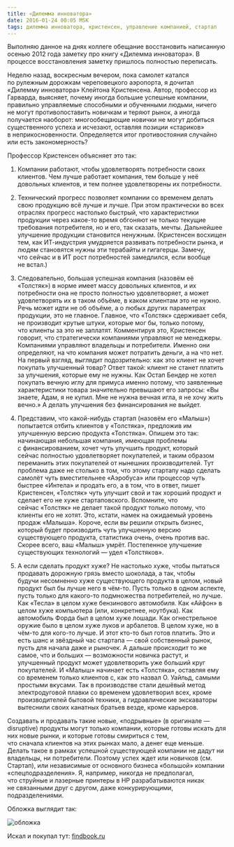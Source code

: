 ```yaml
---
title: «Дилемма инноватора»
date: 2016-01-24 00:05 MSK
tags: дилемма инноватора, кристенсен, управление компанией, стартап
---
```


Выполняю данное на днях коллеге обещание восстановить написанную осенью 2012 года заметку про книгу «Дилемма инноватора». В процессе восстановления заметку пришлось полностью переписать.

Неделю назад, воскресным вечером, пока самолет катался по рулежным дорожкам череповецкого аэропорта, я дочитал «Дилемму инноватора» Клейтона Кристенсена. Автор, профессор из Гарварда, выясняет, почему иногда большие успешные компании, правильно управляемые способными и обученными людьми, ничего не могут противопоставить новичкам и теряют рынок, а иногда получается наоборот: многообещающие новички не могут добиться существенного успеха и исчезают, оставляя позиции «стариков» в неприкосновенности. Определяется итог противостояния случайно или есть закономерность?

Профессор Кристенсен объясняет это так:

1. Компании работают, чтобы удовлетворять потребности своих клиентов. Чем лучше работает компания, тем больше у неё довольных клиентов, и тем полнее удовлетворены их потребности.  

2. Технический прогресс позволяет компании со временем делать свою продукцию всё лучше и лучше. При этом практически во всех отраслях прогресс настолько быстрый, что характеристики продукции через какое-то время обгоняют не только текущие требования потребителя, но и его, так сказать, мечты. Дальнейшее улучшение продукции становится ненужным. (Кристенсен восхищен тем, как ИТ-индустрия умудряется развивать потребности рынка, и людям становятся нужны эти терабайты и гигагерцы. Замечу, что сейчас и в ИТ рост потребностей замедлился, если вообще не встал.)

3. Следовательно, большая успешная компания (назовём её «Толстяк») в норме имеет массу довольных клиентов, и их потребности она не просто полностью удовлетворяет, а может удовлетворять их в таком объёме, в каком клиентам это не нужно. Речь может идти не об объёме, а о любых других параметрах продукции, это не главное. Главное, что «Толстяк» сдерживает себя, не производит крутые штуки, которые мог бы, только потому, что клиенты за это не заплатят. Комментируя это, Кристенсен говорит, что стратегически компаниями управляют не менеджеры. Компаниями управляют владельцы и потребители. Именно они определяют, на что компания может потратить деньги, а на что нет. На первый взгляд, выглядит подозрительно: как это клиент не хочет покупать улучшенный товар? Ответ такой: клиент не станет платить за улучшения, которые ему не нужны. Как Остап Бендер не хотел покупать вечную иглу для примуса именно потому, что заявленные характеристики товара значительно превышают его запросы: «Вы знаете, Адам, я не купил. Мне не нужна вечная игла, я не хочу жить вечно.» А делать улучшения без финансирования не выйдет.

4. Представим, что какой-нибудь стартап (назовём его «Малыш») попытается отбить клиентов у «Толстяка», предложив им улучшенную версию продукта «Толстяка». Опишем это так: начинающая небольшая компания, имеющая проблемы с финансированием, хочет чуть улучшить продукт, который сейчас полностью удовлетворяет покупателей, и таким образом переманить этих покупателей от нынешних производителей. Тут проблема даже не столько в том, что этому стартапу надо сделать самолёт чуть вместительнее  «Аэробуса» или процессор чуть быстрее «Интела» и продать его, а в том, что в ответ, пишет Кристенсен, «Толстяк» чуть улучшит свой и так хороший продукт и сделает его не хуже стартаповского. Вспомните, что сейчас «Толстяк» не делает такой продукт только потому, что клиенты его не хотят. Это, кстати, намек на ожидаемый уровень продаж «Малыша». Короче, если вы решили открыть бизнес, который будет производить чуть улучшенную версию существующего продукта, статистика очень, очень против вас. Скорее всего, ваш «Малыш» умрёт. Постепенное улучшение существующих технологий — удел «Толстяков».   

5. А если сделать продукт хуже? Не настолько хуже, чтобы пытаться продавать дорожную грязь вместо шоколада, а так, чтобы будучи несомненно хуже существующего продукта в целом, новый продукт был бы лучше него в чём-то. Пусть только в одном аспекте, пусть только для какого-то подмножества потребителей, но лучше. Как «Тесла» в целом хуже бензинового автомобиля. Как «Айфон» в целом хуже компьютера (или, конкретнее, ноутбука). Как автомобиль Форда был в целом хуже лошади. Как огнестрельное оружие было в целом хуже луков и арбалетов. В целом хуже, но в чём-то для кого-то лучше. И этот кто-то был готов платить. Это и есть шанс и звёздный час стартапа — свой собственный рынок, пусть для начала даже и рыночек. А дальше происходит то же самое, что и больших — возможности новичка растут, и улучшенный продукт может удовлетворить уже больший круг покупателей. И «Малыш» начинает есть «Толстяка», оставляя ему со временем только клиентов с, как это назвал О. Уайльд, самыми простыми вкусами. Так в производстве стали дешёвый метод электродуговой плавки со временем удовлетворил всех, кроме производителей бытовой техники, а гидравлические экскаваторы вытеснили своих канатных братьев везде, кроме карьеров.

Создавать и продавать такие новые, «подрывные» (в оригинале — disruptive) продукты могут только компании, которые готовы искать для них новые рынки, и которые готовы смириться с тем, что сначала клиентов на этих рынках мало, а денег еще меньше. Делать такое в рамках успешной существующей компании не дадут ни владельцы, ни потребители. Поэтому успех ждет или новичков (см. Стартап), или независимые от основного бизнеса «большой» компании «спецподразделения». Я, например, никогда не предполагал, что струйные и лазерные принтеры в HP разрабатываются никак не связанными друг с другом, даже конкурирующими, подразделениями.


Обложка выглядит так:

![обложка](s7xecrx8.jpg)

Искал и покупал тут: [findbook.ru](http://findbook.ru/search/d1?title=%C4%E8%EB%E5%EC%EC%E0+%E8%ED%ED%EE%E2%E0%F2%EE%F0%E0&r=0&s=1&viewsize=15&startidx=0) 	

